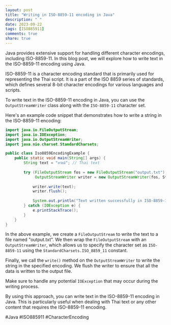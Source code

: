 ```yaml
---
layout: post
title: "Writing in ISO-8859-11 encoding in Java"
description: " "
date: 2023-09-22
tags: [ISO885911]
comments: true
share: true
---
```


Java provides extensive support for handling different character encodings, including ISO-8859-11. In this blog post, we will explore how to write text in the ISO-8859-11 encoding using Java.

ISO-8859-11 is a character encoding standard that is primarily used for representing the Thai script. It is a part of the ISO 8859 series of standards, which defines several 8-bit character encodings for various languages and scripts.

To write text in the ISO-8859-11 encoding in Java, you can use the `OutputStreamWriter` class along with the `ISO-8859-11` character set.

Here's an example code snippet that demonstrates how to write a string in the ISO-8859-11 encoding:

```java
import java.io.FileOutputStream;
import java.io.IOException;
import java.io.OutputStreamWriter;
import java.nio.charset.StandardCharsets;

public class Iso8859EncodingExample {
    public static void main(String[] args) {
        String text = "สวัสดี"; // Thai text
        
        try (FileOutputStream fos = new FileOutputStream("output.txt");
             OutputStreamWriter writer = new OutputStreamWriter(fos, StandardCharsets.ISO_8859_11)) {
            
            writer.write(text);
            writer.flush();
            
            System.out.println("Text written successfully in ISO-8859-11 encoding.");
        } catch (IOException e) {
            e.printStackTrace();
        }
    }
}
```

In the above example, we create a `FileOutputStream` to write the text to a file named "output.txt". We then wrap the `FileOutputStream` with an `OutputStreamWriter`, which allows us to specify the character set as `ISO-8859-11` using the `StandardCharsets.ISO_8859_11` constant.

Finally, we call the `write()` method on the `OutputStreamWriter` to write the string in the specified encoding. We flush the writer to ensure that all the data is written to the output file. 

Make sure to handle any potential `IOException` that may occur during the writing process.

By using this approach, you can write text in the ISO-8859-11 encoding in Java. This is particularly useful when dealing with Thai text or any other content that requires the ISO-8859-11 encoding.

#Java #ISO885911 #CharacterEncoding